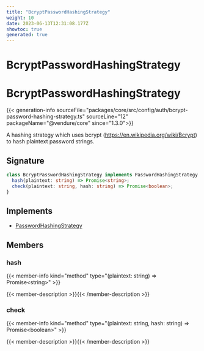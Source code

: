 ```yaml
---
title: "BcryptPasswordHashingStrategy"
weight: 10
date: 2023-06-13T12:31:08.177Z
showtoc: true
generated: true
---
```

<!-- This file was generated from the Vendure source. Do not modify. Instead, re-run the "docs:build" script -->

# BcryptPasswordHashingStrategy
<div class="symbol">


# BcryptPasswordHashingStrategy

{{< generation-info sourceFile="packages/core/src/config/auth/bcrypt-password-hashing-strategy.ts" sourceLine="12" packageName="@vendure/core" since="1.3.0">}}

A hashing strategy which uses bcrypt (https://en.wikipedia.org/wiki/Bcrypt) to hash plaintext password strings.

## Signature

```TypeScript
class BcryptPasswordHashingStrategy implements PasswordHashingStrategy {
  hash(plaintext: string) => Promise<string>;
  check(plaintext: string, hash: string) => Promise<boolean>;
}
```
## Implements

 * <a href='/typescript-api/auth/password-hashing-strategy#passwordhashingstrategy'>PasswordHashingStrategy</a>


## Members

### hash

{{< member-info kind="method" type="(plaintext: string) => Promise&#60;string&#62;"  >}}

{{< member-description >}}{{< /member-description >}}

### check

{{< member-info kind="method" type="(plaintext: string, hash: string) => Promise&#60;boolean&#62;"  >}}

{{< member-description >}}{{< /member-description >}}


</div>
